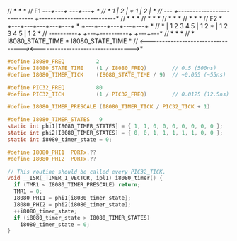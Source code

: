   //    *                                   *                                   *
  // F1 *---+---+                           *---+---+                           *
  //    * 1 | 2 |                           * 1 | 2 |                           *
  // ---*       +---------------------------*       +---------------------------*
  //    *                                   *                                   *
  //    *                                   *                                   *
  //    *                                   *                                   *
  //    *                                   *                                   *
  // F2 *       +---+---+---+---+---+       *       +---+---+---+---+---+       *
  //    *       | 1   2   3   4   5 | 1   2 *       | 1   2   3   4   5 | 1   2 *
  // ---*-------+                   +---+---*-------+                   +---+---*
  //    *                                   *                                   *
  //    *         I8080_STATE_TIME          *         I8080_STATE_TIME          *
  //    *<--------------------------------->*<--------------------------------->* 

``` c
#define I8080_FREQ          2
#define I8080_STATE_TIME    (1 / I8080_FREQ)        // 0.5 (500ns)
#define I8080_TIMER_TICK    (I8080_STATE_TIME / 9)  // ~0.055 (~55ns)

#define PIC32_FREQ          80
#define PIC32_TICK          (1 / PIC32_FREQ)        // 0.0125 (12.5ns)

#define I8080_TIMER_PRESCALE (I8080_TIMER_TICK / PIC32_TICK + 1)

#define I8080_TIMER_STATES   9
static int phi1[I8080_TIMER_STATES] = { 1, 1, 0, 0, 0, 0, 0, 0, 0 };
static int phi2[I8080_TIMER_STATES] = { 0, 0, 1, 1, 1, 1, 1, 0, 0 };
static int i8080_timer_state = 0;

#define I8080_PHI1  PORTx.??
#define I8080_PHI2  PORTx.??

// This routine should be called every PIC32_TICK.
void __ISR(_TIMER_1_VECTOR, ipl1) i8080_timer() {
  if (TMR1 < I8080_TIMER_PRESCALE) return;
  TMR1 = 0;
  I8080_PHI1 = phi1[i8080_timer_state];
  I8080_PHI2 = phi2[i8080_timer_state];
  ++i8080_timer_state;
  if (i8080_timer_state > I8080_TIMER_STATES)
    i8080_timer_state = 0;
}
```
